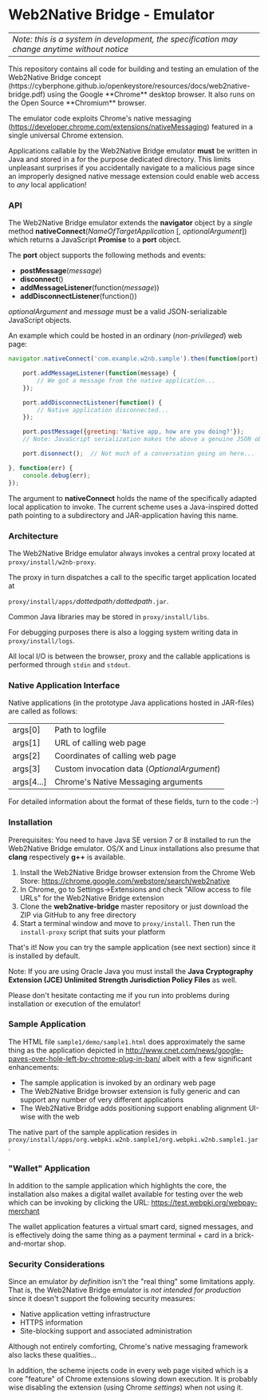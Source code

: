 # Web2Native Bridge - Emulator

<table><tr><td><i>Note: this is a system in development, the specification may change anytime without notice</i></td></tr></table>
This repository contains all code for building and testing an emulation of
the Web2Native Bridge concept
(https://cyberphone.github.io/openkeystore/resources/docs/web2native-bridge.pdf)
using the Google **Chrome** desktop browser.  It also runs on the Open Source **Chromium** browser. 

The emulator code exploits Chrome's native messaging (https://developer.chrome.com/extensions/nativeMessaging)
featured in a single universal Chrome extension.

Applications callable by the Web2Native Bridge emulator **must** be written in Java and stored in a for the purpose
dedicated directory.  This limits unpleasant surprises
if you accidentally navigate to a malicious page since
an improperly designed native message extension could enable web access to *any* local application!

### API
The Web2Native Bridge emulator extends the **navigator** object by a *single* method **nativeConnect**(*NameOfTargetApplication* [, *optionalArgument*]) which
returns a JavaScript **Promise** to a **port** object.

The **port** object supports the following methods and events:
* **postMessage**(*message*)
* **disconnect**()
* **addMessageListener**(function(*message*))
* **addDisconnectListener**(function())

*optionalArgument* and *message* must be a valid JSON-serializable JavaScript objects.

An example which could be hosted in an ordinary (*non-privileged*) web page:
```javascript
navigator.nativeConnect('com.example.w2nb.sample').then(function(port) {

    port.addMessageListener(function(message) {
        // We got a message from the native application...
    });

    port.addDisconnectListener(function() {
        // Native application disconnected...
    });

    port.postMessage({greeting:'Native app, how are you doing?'});
    // Note: JavaScript serialization makes the above a genuine JSON object

    port.disonnect();  // Not much of a conversation going on here...

}, function(err) {
    console.debug(err);
});
```
The argument to **nativeConnect** holds the name of the specifically adapted local application to invoke.   The current scheme uses a Java-inspired dotted path pointing to a subdirectory and JAR-application having this name.

### Architecture
The Web2Native Bridge emulator always invokes a central proxy located at <code>proxy/install/w2nb-proxy</code>.<br>

The proxy in turn dispatches a call to the specific target application located at<br><code>
proxy/install/apps/</code>*dottedpath*<code>/</code>*dottedpath*<code>.jar</code>.

Common Java libraries may be stored in <code>proxy/install/libs</code>.

For debugging purposes there is also a logging system writing data in <code>proxy/install/logs</code>.

All local I/O is between the browser, proxy and the callable applications
is performed through <code>stdin</code> and <code>stdout</code>.

### Native Application Interface
Native applications (in the prototype Java applications hosted in JAR-files) are called as follows:
<table>
<tr><td>args[0]</td><td>Path to logfile</td></tr>
<tr><td>args[1]</td><td>URL of calling web page</td></tr>
<tr><td>args[2]</td><td>Coordinates of calling web page</td></tr>
<tr><td>args[3]</td><td>Custom invocation data (<i>OptionalArgument</i>)</td></tr>
<tr><td>args[4...]</td><td>Chrome's Native Messaging arguments</td></tr>
</table>
For detailed information about the format of these fields, turn to the code :-)

### Installation
Prerequisites: You need to have Java SE version 7 or 8 installed to run the Web2Native Bridge emulator. OS/X and Linux
installations also presume that **clang** respectively **g++** is available.

1. Install the Web2Native Bridge browser extension from the Chrome Web Store:
https://chrome.google.com/webstore/search/web2native
2. In Chrome, go to Settings->Extensions and check "Allow access to file URLs" for the Web2Native Bridge extension
3. Clone the **web2native-bridge** master repository or just download the ZIP via GitHub to any free directory
4. Start a terminal window and move to <code>proxy/install</code>. Then run the <code>install-proxy</code> script that suits your platform

That's it!  Now you can try the sample application (see next section) since it is installed by default.

Note: If you are using Oracle Java you must install the **Java Cryptography Extension (JCE) Unlimited Strength Jurisdiction Policy Files** as well.

Please don't hesitate contacting me if you run into problems during installation or execution of the emulator!

### Sample Application
The HTML file <code>sample1/demo/sample1.html</code> does approximately
the same thing as the application depicted in
http://www.cnet.com/news/google-paves-over-hole-left-by-chrome-plug-in-ban/
albeit with a few significant enhancements:
* The sample application is invoked by an ordinary web page
* The Web2Native Bridge browser extension is fully generic and can support any number of very different applications
* The Web2Native Bridge adds positioning support enabling alignment UI-wise with the web  

The native part of the sample application resides in <code>proxy/install/apps/org.webpki.w2nb.sample1/org.webpki.w2nb.sample1.jar</code>.

### "Wallet" Application
In addition to the sample application which highlights the core, the installation also makes a digital wallet
available for testing over the web which can be invoking by clicking the URL:
https://test.webpki.org/webpay-merchant

The wallet application features a virtual smart card, signed messages, and is effectively doing the
same thing as a payment terminal + card in a brick-and-mortar shop.

### Security Considerations
Since an emulator *by definition* isn't the "real thing" some limitations apply. That is, the Web2Native Bridge
emulator is *not intended for production* since it doesn't support the following security measures:
* Native application vetting infrastructure
* HTTPS information
* Site-blocking support and associated administration
 
Although not entirely comforting, Chrome's native messaging framework also lacks these qualities...

In addition, the scheme injects code in every web page visited which is a core "feature" of Chrome extensions
slowing down execution.  It is probably wise disabling the extension (using Chrome *settings*) when not using it.
